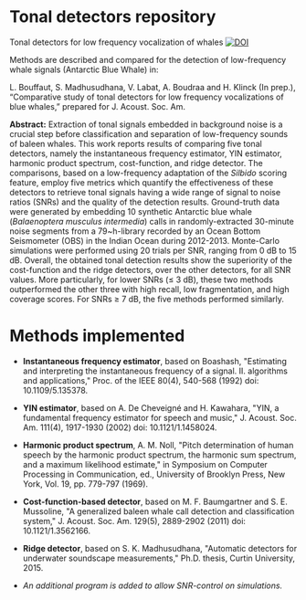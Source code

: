# Tonal detectors repository
Tonal detectors for low frequency vocalization of whales
[![DOI](https://zenodo.org/badge/182302880.svg)](https://zenodo.org/badge/latestdoi/182302880)

Methods are described and compared for the detection of low-frequency whale signals (Antarctic Blue Whale) in: 

L. Bouffaut, S. Madhusudhana, V. Labat, A. Boudraa and H. Klinck (In prep.), “Comparative study of tonal detectors for low frequency vocalizations of blue whales,” prepared for J. Acoust. Soc. Am.

<b> Abstract:</b> Extraction of tonal signals embedded in background noise is a crucial step before classification and separation of low-frequency sounds of baleen whales. This work reports results of comparing five tonal detectors, namely the instantaneous frequency estimator, YIN estimator, harmonic product spectrum, cost-function, and ridge detector. The comparisons, based on a low-frequency adaptation of the <i>Silbido</i> scoring feature, employ five metrics which quantify the effectiveness of these detectors to retrieve tonal signals having a wide range of signal to noise ratios (SNRs) and the quality of the detection results. Ground-truth data were generated by embedding 10 synthetic Antarctic blue whale (<i>Balaenoptera musculus intermedia</i>) calls in randomly-extracted 30-minute noise segments from a 79~h-library recorded by an Ocean Bottom Seismometer (OBS) in the Indian Ocean during 2012-2013. Monte-Carlo simulations were performed using 20 trials per SNR, ranging from 0 dB to 15 dB. Overall, the obtained tonal detection results show the superiority of the cost-function and the ridge detectors, over the other detectors, for all SNR values. More particularly, for lower SNRs (≤ 3 dB), these two methods outperformed the other three with high recall, low fragmentation, and high coverage scores. For SNRs ≥ 7 dB, the five methods performed similarly.

# Methods implemented
- <b> Instantaneous frequency estimator</b>, based on Boashash, "Estimating and interpreting the instantaneous frequency of a signal. II. algorithms and applications," Proc. of the IEEE 80(4), 540-568 (1992) doi: 10.1109/5.135378.

- <b> YIN estimator</b>, based on A. De Cheveigné and H. Kawahara, "YIN, a fundamental frequency estimator for speech and music," J. Acoust. Soc. Am. 111(4), 1917-1930 (2002) doi: 10.1121/1.1458024.

- <b> Harmonic product spectrum</b>, A. M. Noll, "Pitch determination of human speech by the harmonic product spectrum, the harmonic sum spectrum, and a maximum likelihood estimate," in Symposium on Computer Processing in Communication, ed., University of Brooklyn Press, New York, Vol. 19, pp. 779-797 (1969).

- <b> Cost-function-based detector</b>, based on M. F. Baumgartner and S. E. Mussoline, "A generalized baleen whale call detection and classification system," J. Acoust. Soc. Am. 129(5), 2889-2902 (2011) doi: 10.1121/1.3562166.

- <b> Ridge detector</b>, based on S. K. Madhusudhana, "Automatic detectors for underwater soundscape measurements," Ph.D. thesis, Curtin University, 2015.

* <i> An additional program is added to allow SNR-control on simulations.</i>
